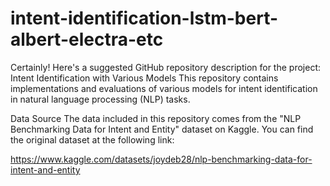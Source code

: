 # intent-identification-lstm-bert-albert-electra-etc
 Certainly! Here's a suggested GitHub repository description for the project:  Intent Identification with Various Models This repository contains implementations and evaluations of various models for intent identification in natural language processing (NLP) tasks. 

Data Source
The data included in this repository comes from the "NLP Benchmarking Data for Intent and Entity" dataset on Kaggle. You can find the original dataset at the following link:

https://www.kaggle.com/datasets/joydeb28/nlp-benchmarking-data-for-intent-and-entity
